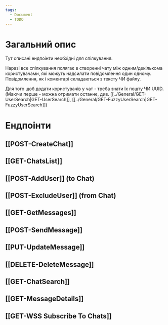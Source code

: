 ```yaml
---
tags:
  - Document
  - TODO
---
```

# Загальний опис
Тут описані ендпоінти необхідні для спілкування.

Наразі все спілкування полягає в створенні чату між одним/декількома користувачами, які можуть надсилати повідомлення один одному.
Повідомлення, як і коментарі складаються з тексту ЧИ файлу.

Для того щоб додати користувачів у чат - треба знати їх пошту ЧИ UUID. (Маючи перше - можна отримати останнє, див. [[../General/GET-UserSearch|GET-UserSearch]], [[../General/GET-FuzzyUserSearch|GET-FuzzyUserSearch]])

# Ендпоінти

## [[POST-CreateChat]]
## [[GET-ChatsList]]
## [[POST-AddUser]] (to Chat)

## [[POST-ExcludeUser]] (from Chat)

## [[GET-GetMessages]]
## [[POST-SendMessage]]

## [[PUT-UpdateMessage]]

## [[DELETE-DeleteMessage]]

## [[GET-ChatSearch]]

## [[GET-MessageDetails]]

## [[GET-WSS Subscribe To Chats]]

